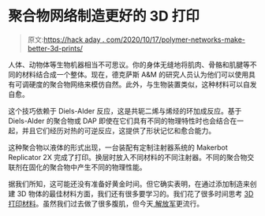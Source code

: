 # 聚合物网络制造更好的 3D 打印

> 原文:[https://hack aday . com/2020/10/17/polymer-networks-make-better-3d-prints/](https://hackaday.com/2020/10/17/polymer-networks-make-better-3d-prints/)

人体、动物体等生物机器相当不可思议。你的身体无缝地将肌肉、骨骼和肌腱等不同的材料结合成一个整体。现在，德克萨斯 A&M 的研究人员认为他们可以使用具有可调硬度的聚合物网络来模仿自然。此外，与生物装置类似，这种材料可以自发自愈。

这个技巧依赖于 Diels-Alder 反应，这是共轭二烯与烯烃的环加成反应。基于 Diels-Alder 的聚合物或 DAP 即使在它们具有不同的物理特性时也会结合在一起，并且它们经历对热的可逆反应，这提供了形状记忆和愈合能力。

这种聚合物以液体的形式出现，一台装配有定制注射器系统的 Makerbot Replicator 2X 完成了打印。换层时放入不同材料的不同注射器。不同的聚合物交联剂在固化的聚合物中产生不同的物理性能。

据我们所知，这可能还没有准备好黄金时间。但它确实表明，在通过添加制造来创建 3D 物体的最佳材料方面，我们还有很多要学习的。我们花了很多时间思考 [3D 打印材料](https://hackaday.com/2018/12/11/abs-three-plastics-in-one/)。虽然我们过去做了很多腹肌，但今天,[解放军](https://hackaday.com/2018/09/12/pla-the-plastic-that-grows/)更流行。
